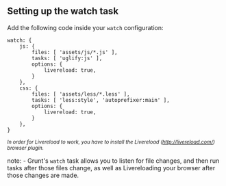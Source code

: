 ##  Setting up the watch task

Add the following code inside your `watch` configuration:

    watch: {
        js: {
            files: [ 'assets/js/*.js' ],
            tasks: [ 'uglify:js' ],
            options: {
                livereload: true,
            }
        },
        css: {
            files: [ 'assets/less/*.less' ],
            tasks: [ 'less:style', 'autoprefixer:main' ],
            options: {
                livereload: true,
            }
        },
    }

<small>*In order for Livereload to work, you have to install the Livereload (http://livereload.com/) browser plugin.*</small>

note:
    - Grunt's `watch` task allows you to listen for file changes, and then run tasks after those files change, as well as Livereloading your browser after those changes are made.


